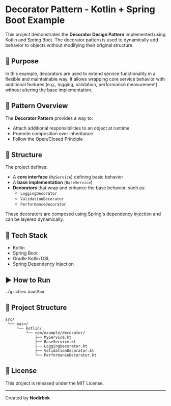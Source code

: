 # Decorator Pattern - Kotlin + Spring Boot Example

This project demonstrates the **Decorator Design Pattern** implemented using Kotlin and Spring Boot. The decorator pattern is used to dynamically add behavior to objects without modifying their original structure.

## 🎯 Purpose

In this example, decorators are used to extend service functionality in a flexible and maintainable way. It allows wrapping core service behavior with additional features (e.g., logging, validation, performance measurement) without altering the base implementation.

## 🧱 Pattern Overview

The **Decorator Pattern** provides a way to:
- Attach additional responsibilities to an object at runtime
- Promote composition over inheritance
- Follow the Open/Closed Principle

## 🧠 Structure

The project defines:
- A **core interface** (`MyService`) defining basic behavior
- A **base implementation** (`BaseService`)
- **Decorators** that wrap and enhance the base behavior, such as:
  - `LoggingDecorator`
  - `ValidationDecorator`
  - `PerformanceDecorator`

These decorators are composed using Spring's dependency injection and can be layered dynamically.

## 🚀 Tech Stack

- Kotlin
- Spring Boot
- Gradle Kotlin DSL
- Spring Dependency Injection

## ▶️ How to Run

```bash
./gradlew bootRun
```

## 📁 Project Structure

```
src/
 └── main/
     └── kotlin/
         └── com/example/decorator/
             ├── MyService.kt
             ├── BaseService.kt
             ├── LoggingDecorator.kt
             ├── ValidationDecorator.kt
             └── PerformanceDecorator.kt
```

## 📄 License

This project is released under the MIT License.

---

Created by **Nodirbek**
